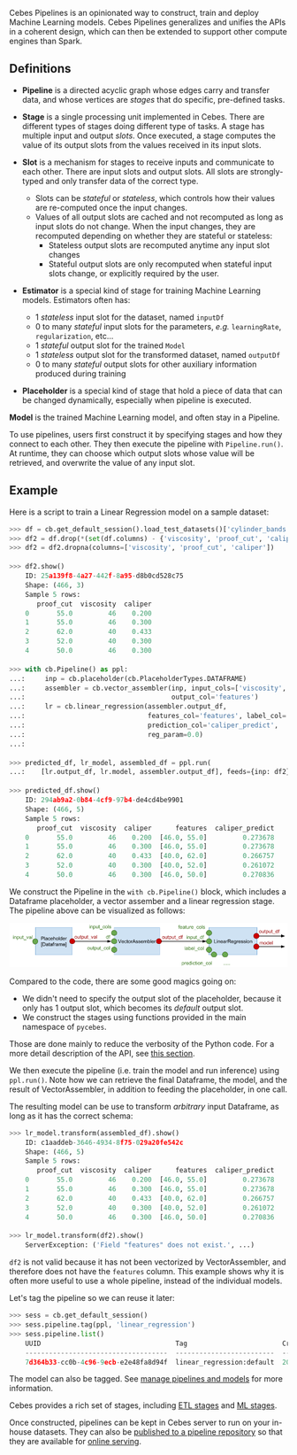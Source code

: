 Cebes Pipelines is an opinionated way to construct, train and deploy Machine Learning models.
Cebes Pipelines generalizes and unifies the APIs in a coherent design, which can then be extended
to support other compute engines than Spark.

## Definitions

- **Pipeline** is a directed acyclic graph whose edges carry and transfer data, and whose vertices 
are _stages_ that do specific, pre-defined tasks. 
- **Stage** is a single processing unit implemented in Cebes. There are different types of stages 
doing different type of tasks. A stage has multiple input and output _slots_. Once executed, a stage
computes the value of its output slots from the values received in its input slots.
- **Slot** is a mechanism for stages to receive inputs and communicate to each other. 
There are input slots and output slots. All slots are strongly-typed and only 
transfer data of the correct type.
    - Slots can be _stateful_ or _stateless_, which controls how their values are re-computed once 
    the input changes.
    - Values of all output slots are cached and not recomputed as long as input slots do not change.
    When the input changes, they are recomputed depending on whether they are stateful or stateless:
        - Stateless output slots are recomputed anytime any input slot changes
        - Stateful output slots are only recomputed when stateful input slots change, or explicitly
        required by the user.
- **Estimator** is a special kind of stage for training Machine Learning models. Estimators often 
has:
    - 1 _stateless_ input slot for the dataset, named `inputDf`
    - 0 to many _stateful_ input slots for the parameters, _e.g._ `learningRate`, `regularization`, etc...
    - 1 _stateful_ output slot for the trained `Model`
    - 1 _stateless_ output slot for the transformed dataset, named `outputDf`
    - 0 to many _stateful_ output slots for other auxiliary information produced during training
    
- **Placeholder** is a special kind of stage that hold a piece of data that can be changed dynamically,
especially when pipeline is executed.

**Model** is the trained Machine Learning model, and often stay in a Pipeline.

To use pipelines, users first construct it by specifying stages and how they connect to each other.
They then execute the pipeline with `Pipeline.run()`. At runtime, they can choose which output slots
whose value will be retrieved, and overwrite the value of any input slot.

## Example

Here is a script to train a Linear Regression model on a sample dataset:

```python
>>> df = cb.get_default_session().load_test_datasets()['cylinder_bands']
>>> df2 = df.drop(*(set(df.columns) - {'viscosity', 'proof_cut', 'caliper'}))
>>> df2 = df2.dropna(columns=['viscosity', 'proof_cut', 'caliper'])

>>> df2.show()
    ID: 25a139f8-4a27-442f-8a95-d8b0cd528c75
    Shape: (466, 3)
    Sample 5 rows:
       proof_cut  viscosity  caliper
    0       55.0         46    0.200
    1       55.0         46    0.300
    2       62.0         40    0.433
    3       52.0         40    0.300
    4       50.0         46    0.300

>>> with cb.Pipeline() as ppl:
...:     inp = cb.placeholder(cb.PlaceholderTypes.DATAFRAME)
...:     assembler = cb.vector_assembler(inp, input_cols=['viscosity', 'proof_cut'], 
...:                                     output_col='features')
...:     lr = cb.linear_regression(assembler.output_df, 
...:                               features_col='features', label_col='caliper',
...:                               prediction_col='caliper_predict', 
...:                               reg_param=0.0)
...:                                      

>>> predicted_df, lr_model, assembled_df = ppl.run(
...:    [lr.output_df, lr.model, assembler.output_df], feeds={inp: df2})

>>> predicted_df.show()
    ID: 294ab9a2-0b84-4cf9-97b4-de4cd4be9901
    Shape: (466, 5)
    Sample 5 rows:
       proof_cut  viscosity  caliper      features  caliper_predict
    0       55.0         46    0.200  [46.0, 55.0]         0.273678
    1       55.0         46    0.300  [46.0, 55.0]         0.273678
    2       62.0         40    0.433  [40.0, 62.0]         0.266757
    3       52.0         40    0.300  [40.0, 52.0]         0.261072
    4       50.0         46    0.300  [46.0, 50.0]         0.270836
```

We construct the Pipeline in the `with cb.Pipeline()` block, which includes a Dataframe placeholder, a vector
assember and a linear regression stage. The pipeline above can be visualized as follows:

![Example pipeline](imgs/pipeline_example.png)

Compared to the code, there are some good magics going on:

- We didn't need to specify the output slot of the placeholder, because it only has 1 output slot, which becomes
its _default_ output slot.
-  We construct the stages using functions provided in the main namespace of `pycebes`.

Those are done mainly to reduce the verbosity of the Python code. For a more detail description of the API,
see [this section](pipelines_api.md).

We then execute the pipeline (i.e. train the model and run inference) using `ppl.run()`. Note how we can 
retrieve the final Dataframe, the model, and the result of VectorAssembler, in addition to feeding 
the placeholder, in one call.

The resulting model can be use to transform _arbitrary_ input Dataframe, as long as it has the correct schema:

```python
>>> lr_model.transform(assembled_df).show()
    ID: c1aaddeb-3646-4934-8f75-029a20fe542c
    Shape: (466, 5)
    Sample 5 rows:
       proof_cut  viscosity  caliper      features  caliper_predict
    0       55.0         46    0.200  [46.0, 55.0]         0.273678
    1       55.0         46    0.300  [46.0, 55.0]         0.273678
    2       62.0         40    0.433  [40.0, 62.0]         0.266757
    3       52.0         40    0.300  [40.0, 52.0]         0.261072
    4       50.0         46    0.300  [46.0, 50.0]         0.270836

>>> lr_model.transform(df2).show()
    ServerException: ('Field "features" does not exist.', ...)
```

`df2` is not valid because it has not been vectorized by VectorAssembler, and therefore does not have the 
`features` column. This example shows why it is often more useful to use a whole pipeline, instead of 
the individual models.

Let's tag the pipeline so we can reuse it later:

```python
>>> sess = cb.get_default_session()
>>> sess.pipeline.tag(ppl, 'linear_regression')
>>> sess.pipeline.list()
    UUID                                  Tag                        Created                       # of stages
    ------------------------------------  -------------------------  --------------------------  -------------
    7d364b33-cc0b-4c96-9ecb-e2e48fa8d94f  linear_regression:default  2017-12-31 21:13:49.207000              3
```

The model can also be tagged. See [manage pipelines and models](session_df.md) for more information.

Cebes provides a rich set of stages, including [ETL stages](pipelines_etl.md) and [ML stages](pipelines_ml.md).

Once constructed, pipelines can be kept in Cebes server to run on your in-house datasets. They can also
be [published to a pipeline repository](pipelines_repo.md) so that they are available for 
[online serving](serving.md).
